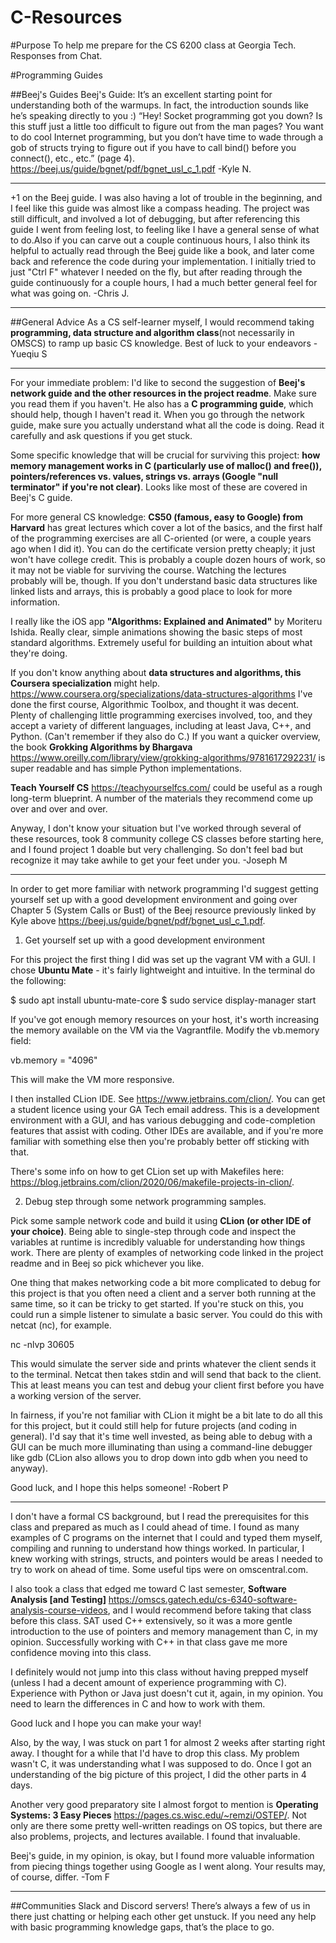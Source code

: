 # C-Resources

#Purpose
To help me prepare for the CS 6200 class at Georgia Tech. Responses from Chat.

#Programming Guides

##Beej's Guides
Beej's Guide: It’s an excellent starting point for understanding both of the warmups. In fact, the introduction sounds like he’s speaking directly to you :)
“Hey! Socket programming got you down? Is this stuff just a little too difficult to figure out from the man pages? You want to do cool Internet programming, but you don’t have time to wade through a gob of structs trying to figure out if you have to call bind() before you connect(), etc., etc.” (page 4).
https://beej.us/guide/bgnet/pdf/bgnet_usl_c_1.pdf -Kyle N.

------

+1 on the Beej guide. I was also having a lot of trouble in the beginning, and I feel like this guide was almost like a compass heading. The project was still difficult, and involved a lot of debugging, but after referencing this guide I went from feeling lost, to feeling like I have a general sense of what to do.Also if you can carve out a couple continuous hours, I also think its helpful to actually read through the Beej guide like a book, and later come back and reference the code during your implementation. I initially tried to just "Ctrl F" whatever I needed on the fly, but after reading through the guide continuously for a couple hours, I had a much better general feel for what was going on. -Chris J.

------

##General Advice
As a CS self-learner myself, I would recommend taking **programming, data structure and algorithm class**(not necessarily in OMSCS) to ramp up basic CS knowledge. Best of luck to your endeavors -Yueqiu S

------

For your immediate problem: I'd like to second the suggestion of **Beej's network guide and the other resources in the project readme**. Make sure you read them if you haven't. He also has a **C programming guide**, which should help, though I haven't read it. When you go through the network guide, make sure you actually understand what all the code is doing. Read it carefully and ask questions if you get stuck. 

Some specific knowledge that will be crucial for surviving this project: **how memory management works in C (particularly use of malloc() and free()), pointers/references vs. values, strings vs. arrays (Google "null terminator" if you're not clear)**. Looks like most of these are covered in Beej's C guide. 

For more general CS knowledge: **CS50 (famous, easy to Google) from Harvard** has great lectures which cover a lot of the basics, and the first half of the programming exercises are all C-oriented (or were, a couple years ago when I did it). You can do the certificate version pretty cheaply; it just won't have college credit. This is probably a couple dozen hours of work, so it may not be viable for surviving the course. Watching the lectures probably will be, though. If you don't understand basic data structures like linked lists and arrays, this is probably a good place to look for more information. 

I really like the iOS app **"Algorithms: Explained and Animated"** by Moriteru Ishida. Really clear, simple animations showing the basic steps of most standard algorithms. Extremely useful for building an intuition about what they're doing. 

If you don't know anything about **data structures and algorithms, this Coursera specialization** might help.
https://www.coursera.org/specializations/data-structures-algorithms
I've done the first course, Algorithmic Toolbox, and thought it was decent. Plenty of challenging little programming exercises involved, too, and they accept a variety of different languages, including at least Java, C++, and Python. (Can't remember if they also do C.) If you want a quicker overview, the book **Grokking Algorithms by Bhargava** https://www.oreilly.com/library/view/grokking-algorithms/9781617292231/ is super readable and has simple Python implementations. 

**Teach Yourself CS** https://teachyourselfcs.com/ could be useful as a rough long-term blueprint. A number of the materials they recommend come up over and over and over. 

Anyway, I don't know your situation but I've worked through several of these resources, took 8 community college CS classes before starting here, and I found project 1 doable but very challenging. So don't feel bad but recognize it may take awhile to get your feet under you. -Joseph M

------

In order to get more familiar with network programming I'd suggest getting yourself set up with a good development environment and going over Chapter 5 (System Calls or Bust) of the Beej resource previously linked by Kyle above https://beej.us/guide/bgnet/pdf/bgnet_usl_c_1.pdf.

1. Get yourself set up with a good development environment

For this project the first thing I did was set up the vagrant VM with a GUI. I chose **Ubuntu Mate** - it's fairly lightweight and intuitive. In the terminal do the following:

$ sudo apt install ubuntu-mate-core
$ sudo service display-manager start

If you've got enough memory resources on your host, it's worth increasing the memory available on the VM via the Vagrantfile. Modify the vb.memory field:

vb.memory = "4096"

This will make the VM more responsive.

I then installed CLion IDE. See https://www.jetbrains.com/clion/. You can get a student licence using your GA Tech email address. This is a development environment with a GUI, and has various debugging and code-completion features that assist with coding. Other IDEs are available, and if you're more familiar with something else then you're probably better off sticking with that.

There's some info on how to get CLion set up with Makefiles here: https://blog.jetbrains.com/clion/2020/06/makefile-projects-in-clion/.

2. Debug step through some network programming samples.

Pick some sample network code and build it using **CLion (or other IDE of your choice)**. Being able to single-step through code and inspect the variables at runtime is incredibly valuable for understanding how things work. There are plenty of examples of networking code linked in the project readme and in Beej so pick whichever you like.

One thing that makes networking code a bit more complicated to debug for this project is that you often need a client and a server both running at the same time, so it can be tricky to get started. If you're stuck on this, you could run a simple listener to simulate a basic server. You could do this with netcat (nc), for example.

nc -nlvp 30605

This would simulate the server side and prints whatever the client sends it to the terminal. Netcat then takes stdin and will send that back to the client. This at least means you can test and debug your client first before you have a working version of the server.

In fairness, if you're not familiar with CLion it might be a bit late to do all this for this project, but it could still help for future projects (and coding in general). I'd say that it's time well invested, as being able to debug with a GUI can be much more illuminating than using a command-line debugger like gdb (CLion also allows you to drop down into gdb when you need to anyway).

Good luck, and I hope this helps someone!
-Robert P

------

I don't have a formal CS background, but I read the prerequisites for this class and prepared as much as I could ahead of time. I found as many examples of C programs on the internet that I could and typed them myself, compiling and running to understand how things worked. In particular, I knew working with strings, structs, and pointers would be areas I needed to try to work on ahead of time. Some useful tips were on omscentral.com. 

I also took a class that edged me toward C last semester, **Software Analysis [and Testing]** https://omscs.gatech.edu/cs-6340-software-analysis-course-videos, and I would recommend before taking that class before this class. SAT used C++ extensively, so it was a more gentle introduction to the use of pointers and memory management than C, in my opinion. Successfully working with C++ in that class gave me more confidence moving into this class. 

I definitely would not jump into this class without having prepped myself (unless I had a decent amount of experience programming with C). Experience with Python or Java just doesn't cut it, again, in my opinion. You need to learn the differences in C and how to work with them. 

Good luck and I hope you can make your way!

Also, by the way, I was stuck on part 1 for almost 2 weeks after starting right away. I thought for a while that I'd have to drop this class. My problem wasn't C, it was understanding what I was supposed to do. Once I got an understanding of the big picture of this project, I did the other parts in 4 days. 

Another very good preparatory site I almost forgot to mention is **Operating Systems: 3 Easy Pieces** https://pages.cs.wisc.edu/~remzi/OSTEP/. Not only are there some pretty well-written readings on OS topics, but there are also problems, projects, and lectures available. I found that invaluable. 

Beej's guide, in my opinion, is okay, but I found more valuable information from piecing things together using Google as I went along. Your results may, of course, differ. 
-Tom F

------

##Communities
Slack and Discord servers! There’s always a few of us in there just chatting or helping each other get unstuck. If you need any help with basic programming knowledge gaps, that’s the place to go.

